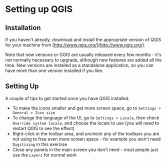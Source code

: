 Setting up QGIS
===============
## Installation
If you haven't already, download and install the appropriate version of QGIS for your machine from [http://www.qgis.org/](http://www.qgis.org/).

Note that new versions or GGIS are usually released every few months - it's not normally necessary to upgrade, although new features are added all the time. New versions are installed as a standalone application, so you can have more than one version installed if you like.

## Setting Up
A couple of tips to get started once you have QGIS installed.
- To make the icons smaller and get more screen space, go to `Settings > General > Icon size`
- To change the language of the UI, go to `Settings > Locale`, then check `Override system locale`, and choose the locale to use (you will need to restart QGIS to see the effect)
- Right-click in the toolbar area, and uncheck any of the toolbars you  are not using to free even more screen space - for example you won't need `Digitizing` in this exercise
- Close any panels in the main screen you don't need - most people just use the `Layers` for normal work
